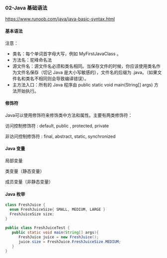 ### 02-Java 基础语法

https://www.runoob.com/java/java-basic-syntax.html

#### 基本语法

注意：

- 类名：每个单词首字母大写，例如 MyFirstJavaClass 。
- 方法名：驼峰命名法
- 源文件名：源文件名必须和类名相同。当保存文件的时候，你应该使用类名作为文件名保存（切记 Java 是大小写敏感的），文件名的后缀为 .java。（如果文件名和类名不相同则会导致编译错误）。
- 主方法入口：所有的 Java 程序由 public static void main(String[] args) 方法开始执行。

#### 修饰符

Java可以使用修饰符来修饰类中方法和属性。主要有两类修饰符：

访问控制修饰符 : default, public , protected, private

非访问控制修饰符 : final, abstract, static, synchronized

#### Java 变量

局部变量

类变量（静态变量）

成员变量（非静态变量）


#### Java 枚举

~~~java
class FreshJuice {
  enum FreshJuiceSize{ SMALL, MEDIUM, LARGE }
  FreshJuiceSize size;
}
 
public class FreshJuiceTest {
   public static void main(String[] args){
      FreshJuice juice = new FreshJuice();
      juice.size = FreshJuice.FreshJuiceSize.MEDIUM;
   }
}

~~~
